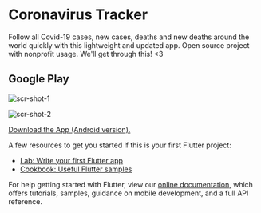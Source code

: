 # Coronavirus Tracker

Follow all Covid-19 cases, new cases, deaths and new deaths around the world quickly with this lightweight and updated app.
Open source project with nonprofit usage.
We'll get through this! <3

## Google Play

![scr-shot-1](blob:https://imgur.com/aae86ee8-64a5-4a0e-a64d-7bdd5b9c9e68)

![scr-shot-2](blob:https://imgur.com/1016b330-62be-45b2-9f5a-ff1b32d5643a)

[Download the App (Android version).](https://play.google.com/store/apps/developer?id=Tiago+Meurer)

A few resources to get you started if this is your first Flutter project:

- [Lab: Write your first Flutter app](https://flutter.dev/docs/get-started/codelab)
- [Cookbook: Useful Flutter samples](https://flutter.dev/docs/cookbook)

For help getting started with Flutter, view our
[online documentation](https://flutter.dev/docs), which offers tutorials,
samples, guidance on mobile development, and a full API reference.
